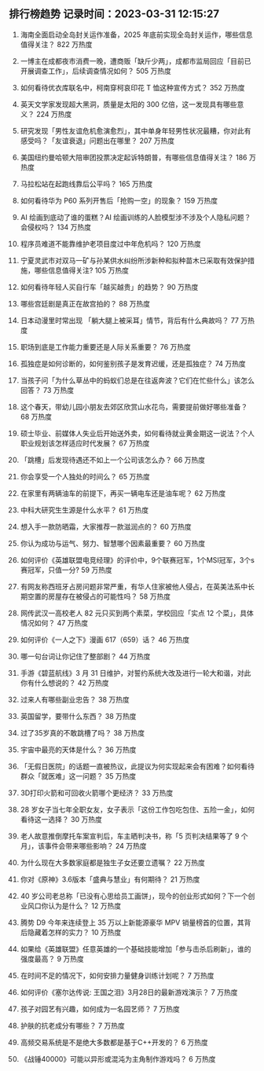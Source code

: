 
## 排行榜趋势 记录时间：2023-03-31 12:15:27
  
  1. 海南全面启动全岛封关运作准备，2025 年底前实现全岛封关运作，哪些信息值得关注？ 822 万热度
    
  2. 一博主在成都夜市消费一晚，遭商贩「缺斤少两」，成都市监局回应「目前已开展调查工作」，后续调查情况如何？ 505 万热度
    
  3. 如何看待优衣库联名中，柯南穿柯哀印花 T 恤这种宣传方式？ 352 万热度
    
  4. 英天文学家发现超大黑洞，质量是太阳的 300 亿倍，这一发现具有哪些意义？ 224 万热度
    
  5. 研究发现「男性友谊危机愈演愈烈」，其中单身年轻男性状况最糟，你对此有感受吗？「友谊衰退」问题出在哪里？ 207 万热度
    
  6. 美国纽约曼哈顿大陪审团投票决定起诉特朗普，有哪些信息值得关注？ 186 万热度
    
  7. 马拉松站在起跑线靠后公平吗？ 165 万热度
    
  8. 如何看待华为 P60 系列开售后「抢购一空」的现象？ 159 万热度
    
  9. AI 绘画到底动了谁的蛋糕？AI 绘画训练的人脸模型涉不涉及个人隐私问题？会侵权吗？ 134 万热度
    
  10. 程序员难道不能靠维护老项目度过中年危机吗？ 120 万热度
    
  11. 宁夏灵武市对双马一矿与孙某供水纠纷所涉新种和拟种苗木已采取有效保护措施，哪些信息值得关注? 105 万热度
    
  12. 如何看待年轻人买自行车「越买越贵」的趋势？ 90 万热度
    
  13. 哪些宫廷剧是真正在故宫拍的？ 88 万热度
    
  14. 日本动漫里时常出现 「躺大腿上被采耳」情节，背后有什么典故吗？ 77 万热度
    
  15. 职场到底是工作能力重要还是人际关系重要？ 76 万热度
    
  16. 孤独症是如何诊断的，如何鉴别孩子是发育迟缓，还是孤独症？ 74 万热度
    
  17. 当孩子问「为什么草丛中的蚂蚁们总是在往返奔波？它们在忙些什么」该怎么回答？ 73 万热度
    
  18. 这个春天，带幼儿园小朋友去郊区欣赏山水花鸟，需要提前做好哪些准备？ 68 万热度
    
  19. 硕士毕业、前媒体人失业后开始送外卖，如何看待就业黄金期这一说法？个人职业规划该怎样适应时代发展？ 67 万热度
    
  20. 「跳槽」后发现待遇还不如上一个公司该怎么办？ 66 万热度
    
  21. 你会享受一个人独处的时间么？ 65 万热度
    
  22. 在家里有两辆油车的前提下，再买一辆电车还是油车呢？ 62 万热度
    
  23. 中科大研究生生源是什么水平？ 61 万热度
    
  24. 想入手一款防晒霜，大家推荐一款滋润点的？ 60 万热度
    
  25. 你认为成功与运气、努力、智慧哪个因素最重要？ 60 万热度
    
  26. 如何评价《英雄联盟电竞经理》的评价中，9个联赛冠军，1个MSI冠军，3个s赛冠军，只值一分? 59 万热度
    
  27. 有网友称西班牙占房问题非常严重，有华人住家被他人侵占，在英美法系中长期空置的房屋存在被侵占的可能性吗？ 58 万热度
    
  28. 网传武汉一高校老人 82 元只买到两个素菜，学校回应「实点 12 个菜」，具体情况如何？ 47 万热度
    
  29. 如何评价《一人之下》漫画 617（659）话？ 46 万热度
    
  30. 哪一句台词让你记住了整部剧？ 44 万热度
    
  31. 手游《碧蓝航线》3 月 31 日维护，对誓约系统大改及进行一轮大和谐，对此你有什么想说的？ 42 万热度
    
  32. 过来人有哪些副业忠告？ 38 万热度
    
  33. 英国留学，要带什么东西？ 38 万热度
    
  34. 过了35岁真的不敢跳槽了吗？ 38 万热度
    
  35. 宇宙中最亮的天体是什么？ 36 万热度
    
  36. 「无假日医院」的话题一直被热议，此提议为何实现起来会有困难？如何看待群众「就医难」这一问题？ 35 万热度
    
  37. 3D打印火箭和可回收火箭哪个更经济？ 33 万热度
    
  38. 28 岁女子当七年全职女友，女子表示「这份工作包吃包住、五险一金」，如何看待这一选择？ 30 万热度
    
  39. 老人故意推倒摩托车案宣判后，车主晒判决书，称「5 页判决结果等了 9 个月」，该事件会带来哪些影响？ 24 万热度
    
  40. 为什么现在大多数家庭都是独生子女还要立遗嘱？ 22 万热度
    
  41. 你对《原神》3.6版本「盛典与慧业」有何期待？ 21 万热度
    
  42. 40 岁公司老总称「已没有心思给员工画饼」，现今的创业形式如何？下一个创业风口你认为是什么？ 12 万热度
    
  43. 腾势 D9 今年来连续登上 35 万以上新能源豪华 MPV 销量榜首的位置，其背后隐藏着怎样的实力？ 10 万热度
    
  44. 如果给《英雄联盟》任意英雄的一个基础技能增加「参与击杀后刷新」，谁的强度最高？ 9 万热度
    
  45. 在时间不足的情况下，如何安排力量健身训练计划呢？ 7 万热度
    
  46. 如何评价《塞尔达传说: 王国之泪》3月28日的最新游戏演示？ 7 万热度
    
  47. 孩子对园艺有兴趣，如何成为一名园艺师？ 7 万热度
    
  48. 护肤的抗老成分有哪些？ 7 万热度
    
  49. 高频交易系统是不是绝大多数都是基于C++开发的？ 6 万热度
    
  50. 《战锤40000》可能以异形或混沌为主角制作游戏吗？ 6 万热度
    
